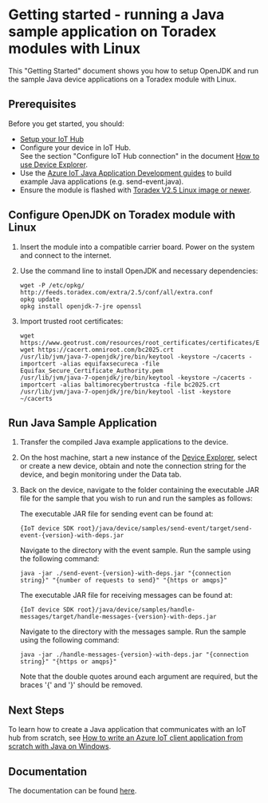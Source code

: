 # Getting started - running a Java sample application on Toradex modules with Linux

This "Getting Started" document shows you how to setup OpenJDK and run the sample Java device applications on a Toradex module with Linux.

## Prerequisites

Before you get started, you should:

- [Setup your IoT Hub][setup-iothub]
- Configure your device in IoT Hub. <br/>See the section "Configure IoT Hub connection" in the document [How to use Device Explorer][device-explorer].
- Use the [Azure IoT Java Application Development guides][java-dev-guides] to build example Java applications (e.g. send-event.java).
- Ensure the module is flashed with [Toradex V2.5 Linux image or newer][toradex_image_update].

## Configure OpenJDK on Toradex module with Linux

1.  Insert the module into a compatible carrier board.  Power on the system and connect to the internet.

2.  Use the command line to install OpenJDK and necessary dependencies:

    ```
    wget -P /etc/opkg/ http://feeds.toradex.com/extra/2.5/conf/all/extra.conf
    opkg update
    opkg install openjdk-7-jre openssl
    ```

3.  Import trusted root certificates:

    ```
    wget https://www.geotrust.com/resources/root_certificates/certificates/Equifax_Secure_Certificate_Authority.pem
	wget https://cacert.omniroot.com/bc2025.crt
	/usr/lib/jvm/java-7-openjdk/jre/bin/keytool -keystore ~/cacerts -importcert -alias equifaxsecureca -file Equifax_Secure_Certificate_Authority.pem
	/usr/lib/jvm/java-7-openjdk/jre/bin/keytool -keystore ~/cacerts -importcert -alias baltimorecybertrustca -file bc2025.crt
	/usr/lib/jvm/java-7-openjdk/jre/bin/keytool -list -keystore ~/cacerts
	```

## Run Java Sample Application

1. Transfer the compiled Java example applications to the device.

2. On the host machine, start a new instance of the [Device Explorer][device-explorer], select or create a new device, obtain and note the connection string for the device, and begin monitoring under the Data tab.

3. Back on the device, navigate to the folder containing the executable JAR file for the sample that you wish to run and run the samples as follows:

	The executable JAR file for sending event
	can be found at:

	```
	{IoT device SDK root}/java/device/samples/send-event/target/send-event-{version}-with-deps.jar
	```

	Navigate to the directory with the event sample. Run the sample using the following command:

	```
	java -jar ./send-event-{version}-with-deps.jar "{connection string}" "{number of requests to send}" "{https or amqps}"
	```

	The executable JAR file for receiving messages can be found at:

	```
	{IoT device SDK root}/java/device/samples/handle-messages/target/handle-messages-{version}-with-deps.jar
	```

	Navigate to the directory with the messages sample. Run the sample using the following command:

	```
	java -jar ./handle-messages-{version}-with-deps.jar "{connection string}" "{https or amqps}"
	```

	Note that the double quotes around each argument are required, but the braces '{' and '}' should be removed.

## Next Steps
To learn how to create a Java application that communicates with an IoT hub from scratch, see [How to write an Azure IoT client application from scratch with Java on Windows][create-from-scratch].

## Documentation

The documentation can be found [here](https://azure.github.io/azure-iot-sdks/java/device/api_reference/index.html).

[create-from-scratch]: how_to_build_a_java_app_from_scratch.md
[java-dev-guides]: https://github.com/Azure/azure-iot-sdks/blob/master/java/device/readme.md
[setup-iothub]: ../../../doc/setup_iothub.md
[device-explorer]: ../../../tools/DeviceExplorer/devdoc/how_to_use_device_explorer.md
[toradex_image_update]: http://developer.toradex.com/knowledge-base/how-to-setup-environment-for-embedded-linux-application-development#Linux_Image_Update